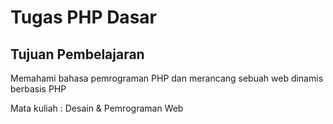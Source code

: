 # Tugas PHP Dasar

## Tujuan Pembelajaran
Memahami bahasa pemrograman PHP dan merancang sebuah web dinamis berbasis PHP

Mata kuliah : Desain & Pemrograman Web
